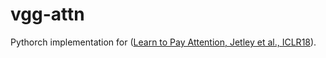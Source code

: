 # vgg-attn
Pythorch implementation for ([Learn to Pay Attention, Jetley et al., ICLR18][1]).

[1]: https://arxiv.org/abs/1511.02274